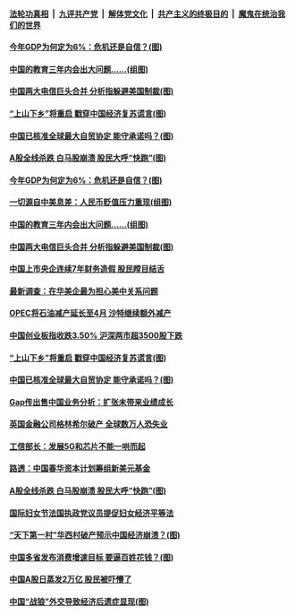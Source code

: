 

####  [法轮功真相](../../../../basic/blob/master/README.md?t=03101801) &nbsp;|&nbsp; [九评共产党](../../../../9ping.md/blob/master/README.md?t=03101801) &nbsp;|&nbsp; [解体党文化](../../../../jtdwh.md/blob/master/README.md?t=03101801)  &nbsp;|&nbsp; [共产主义的终极目的](../../../../gczydzjmd.md/blob/master/README.md?t=03101801) &nbsp;|&nbsp; [魔鬼在统治我们的世界](../../../../mgztzwmdsj.md/blob/master/README.md?t=03101801) 

#### [今年GDP为何定为6%：危机还是自信？(图)](../pages/p5/965072.md?t=03101801) 

#### [中国的教育三年内会出大问题……(组图)](../pages/p5/965061.md?t=03101801) 

#### [中国两大电信巨头合并 分析指躲避美国制裁(图)](../pages/p5/965058.md?t=03101801) 

#### [“上山下乡”将重启 戳穿中国经济复苏谎言(图)](../pages/p5/965018.md?t=03101801) 

#### [中国已核准全球最大自贸协定 能守承诺吗？(图)](../pages/p5/965008.md?t=03101801) 

#### [A股全线杀跌 白马股崩溃 股民大呼“快跑”(图)](../pages/p5/964965.md?t=03101801) 

#### [今年GDP为何定为6%：危机还是自信？(图)](../pages/p5/965072.md?t=03101801) 

#### [一切源自中美息差：人民币贬值压力重现(组图)](../pages/p5/965065.md?t=03101801) 

#### [中国的教育三年内会出大问题……(组图)](../pages/p5/965061.md?t=03101801) 

#### [中国两大电信巨头合并 分析指躲避美国制裁(图)](../pages/p5/965058.md?t=03101801) 

#### [中国上市央企连续7年财务造假 股民瞠目结舌](../pages/p5/965050.md?t=03101801) 

#### [最新调查：在华美企最为担心美中关系问题](../pages/p5/965041.md?t=03101801) 

#### [OPEC将石油减产延长至4月 沙特继续额外减产](../pages/p5/965024.md?t=03101801) 

#### [中国创业板指收跌3.50% 沪深两市超3500股下跌](../pages/p5/965022.md?t=03101801) 

#### [“上山下乡”将重启 戳穿中国经济复苏谎言(图)](../pages/p5/965018.md?t=03101801) 

#### [中国已核准全球最大自贸协定 能守承诺吗？(图)](../pages/p5/965008.md?t=03101801) 

#### [Gap传出售中国业务分析：扩张未带来业绩成长](../pages/p5/964992.md?t=03101801) 

#### [英国金融公司格林希尔破产 全球数万人恐失业](../pages/p5/964991.md?t=03101801) 

#### [工信部长：发展5G和芯片不能一哄而起](../pages/p5/964989.md?t=03101801) 

#### [路透：中国春华资本计划筹组新美元基金](../pages/p5/964985.md?t=03101801) 

#### [A股全线杀跌 白马股崩溃 股民大呼“快跑”(图)](../pages/p5/964965.md?t=03101801) 

#### [国际妇女节法国执政党议员提促妇女经济平等法](../pages/p5/964963.md?t=03101801) 

#### [“天下第一村”华西村破产预示中国经济崩溃？(图)](../pages/p5/964956.md?t=03101801) 

#### [中国多省发布消费增速目标 要逼百姓花钱？(图)](../pages/p5/964923.md?t=03101801) 

#### [中国A股日蒸发2万亿 股民被吓懵了](../pages/p5/964914.md?t=03101801) 

#### [中国“战狼”外交导致经济后遗症显现(图)](../pages/p5/964906.md?t=03101801) 

